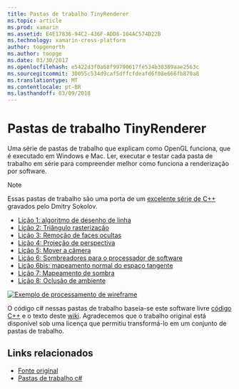 ```yaml
---
title: Pastas de trabalho TinyRenderer
ms.topic: article
ms.prod: xamarin
ms.assetid: E4E17836-94C2-436F-ADD8-104AC574D22B
ms.technology: xamarin-cross-platform
author: topgenorth
ms.author: toopge
ms.date: 03/30/2017
ms.openlocfilehash: e5422d3f0a68f99790617fe534b30389aae2563c
ms.sourcegitcommit: 30055c534d9caf5dffcfdeafd6f08e666fb870a8
ms.translationtype: MT
ms.contentlocale: pt-BR
ms.lasthandoff: 03/09/2018
---
```

# <a name="tinyrenderer-workbooks"></a>Pastas de trabalho TinyRenderer

Uma série de pastas de trabalho que explicam como OpenGL funciona, que é executado em Windows e Mac. Ler, executar e testar cada pasta de trabalho em série para compreender melhor como funciona a renderização por software.

> [!NOTE]
> Essas pastas de trabalho são uma porta de um [excelente série de C++](https://github.com/ssloy/tinyrenderer/wiki) gravados pelo Dmitry Sokolov.

-    [Lição 1: algoritmo de desenho de linha](https://developer.xamarin.com/workbooks/graphics/tiny-renderer/lesson1.workbook)
-    [Lição 2: Triângulo rasterização](https://developer.xamarin.com/workbooks/graphics/tiny-renderer/lesson2.workbook)
-    [Lição 3: Remoção de faces ocultas](https://developer.xamarin.com/workbooks/graphics/tiny-renderer/lesson3.workbook)
-    [Lição 4: Projeção de perspectiva](https://developer.xamarin.com/workbooks/graphics/tiny-renderer/lesson4.workbook)
-    [Lição 5: Mover a câmera](https://developer.xamarin.com/workbooks/graphics/tiny-renderer/lesson5.workbook)
-    [Lição 6: Sombreadores para o processador de software](https://developer.xamarin.com/workbooks/graphics/tiny-renderer/lesson6.workbook)
-    [Lição 6bis: mapeamento normal do espaço tangente](https://developer.xamarin.com/workbooks/graphics/tiny-renderer/lesson6bis.workbook)
-    [Lição 7: Mapeamento de sombra](https://developer.xamarin.com/workbooks/graphics/tiny-renderer/lesson7.workbook)
-    [Lição 8: Oclusão de ambiente](https://developer.xamarin.com/workbooks/graphics/tiny-renderer/lesson8.workbook)

[![](tinyrenderer-images/tinyrenderer-sml.png "Exemplo de processamento de wireframe")](tinyrenderer-images/tinyrenderer.png#lightbox)

O código c# nessas pastas de trabalho baseia-se este software livre [código C++](https://github.com/ssloy/tinyrenderer) e o texto deste [wiki](https://github.com/ssloy/tinyrenderer/wiki/). Agradecemos que o trabalho original está disponível sob uma licença que permitiu transformá-lo em um conjunto de pastas de trabalho.


## <a name="related-links"></a>Links relacionados

- [Fonte original](https://github.com/ssloy/tinyrenderer/blob/master/README.md)
- [Pastas de trabalho c#](https://github.com/xamarin/Workbooks/tree/master/graphics/tiny-renderer)
